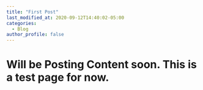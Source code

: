 ```yaml
---
title: "First Post"
last_modified_at: 2020-09-12T14:40:02-05:00
categories:
  - Blog
author_profile: false
---
```


# Will be Posting Content soon. This is a test page for now.

